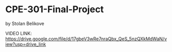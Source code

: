 # CPE-301-Final-Project
by Stolan Belikove

VIDEO LINK: https://drive.google.com/file/d/17gbeV3wRe7nraQbx_QeS_5nzQXkMdWaN/view?usp=drive_link
